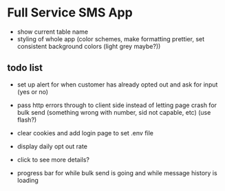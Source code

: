 # **Full Service SMS App**

- show current table name 
- styling of whole app (color schemes, make formatting prettier, set consistent background colors (light grey maybe?))

## todo list
- set up alert for when customer has already opted out and ask for input (yes or no)
- pass http errors through to client side instead of letting page crash for bulk send (something wrong with number, sid not capable, etc) (use flash?)
- clear cookies and add login page to set .env file
  

- display daily opt out rate 
- click to see more details?
- progress bar for while bulk send is going and while message history is loading